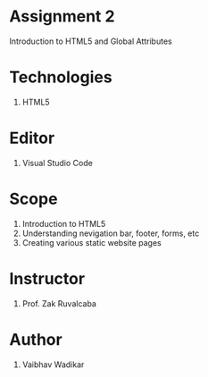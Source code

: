 # Assignment 2
 Introduction to HTML5 and Global Attributes
 
# Technologies
 1. HTML5
 
# Editor
 1. Visual Studio Code
 
# Scope
 1. Introduction to HTML5
 2. Understanding nevigation bar, footer, forms, etc
 3. Creating various static website pages
 
 # Instructor
 1. Prof. Zak Ruvalcaba
 
 # Author
 1. Vaibhav Wadikar
 

